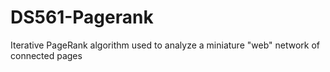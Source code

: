 # DS561-Pagerank
Iterative PageRank algorithm used to analyze a miniature "web" network of connected pages
